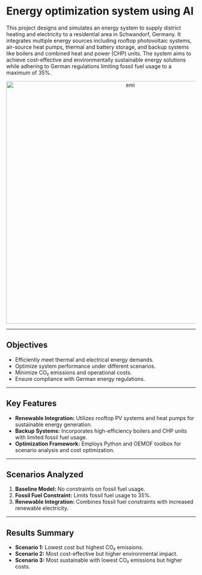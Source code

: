 # Energy optimization system using AI
This project designs and simulates an energy system to supply district heating and electricity to a residential area in Schwandorf, Germany. It integrates multiple energy sources including rooftop photovoltaic systems, air-source heat pumps, thermal and battery storage, and backup systems like boilers and combined heat and power (CHP) units. The system aims to achieve cost-effective and environmentally sustainable energy solutions while adhering to German regulations limiting fossil fuel usage to a maximum of 35%.

<p align="center">
  <img width="644" alt="emi" src="https://github.com/user-attachments/assets/12733dcf-de81-4a25-b172-919f9a52e1ea" />
</p>

---

## Objectives
- Efficiently meet thermal and electrical energy demands.
- Optimize system performance under different scenarios.
- Minimize CO₂ emissions and operational costs.
- Ensure compliance with German energy regulations.

---

## Key Features
- **Renewable Integration:** Utilizes rooftop PV systems and heat pumps for sustainable energy generation.
- **Backup Systems:** Incorporates high-efficiency boilers and CHP units with limited fossil fuel usage.
- **Optimization Framework:** Employs Python and OEMOF toolbox for scenario analysis and cost optimization.

---

## Scenarios Analyzed
1. **Baseline Model:** No constraints on fossil fuel usage.
2. **Fossil Fuel Constraint:** Limits fossil fuel usage to 35%.
3. **Renewable Integration:** Combines fossil fuel constraints with increased renewable electricity.

---

## Results Summary
- **Scenario 1:** Lowest cost but highest CO₂ emissions.
- **Scenario 2:** Most cost-effective but higher environmental impact.
- **Scenario 3:** Most sustainable with lowest CO₂ emissions but higher costs.
